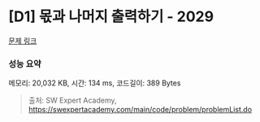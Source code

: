 # [D1] 몫과 나머지 출력하기 - 2029 

[문제 링크](https://swexpertacademy.com/main/code/problem/problemDetail.do?contestProbId=AV5QGNvKAtEDFAUq) 

### 성능 요약

메모리: 20,032 KB, 시간: 134 ms, 코드길이: 389 Bytes



> 출처: SW Expert Academy, https://swexpertacademy.com/main/code/problem/problemList.do